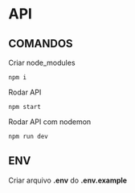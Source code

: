 # API

## COMANDOS

Criar node_modules
```
npm i
```
Rodar API
```
npm start
```

Rodar API com nodemon
```
npm run dev
```

## ENV

Criar arquivo **.env** do **.env.example**